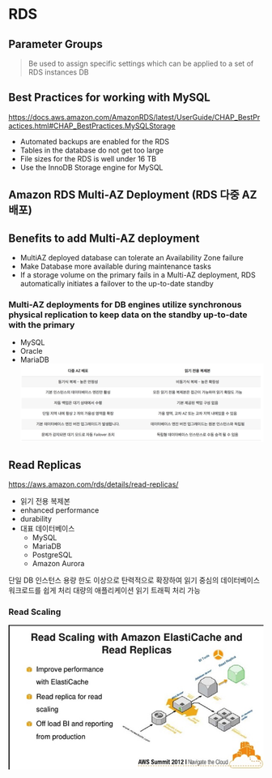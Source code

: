 # RDS

## Parameter Groups
> Be used to assign specific settings which can be applied to a set of RDS instances
DB


## Best Practices for working with MySQL
https://docs.aws.amazon.com/AmazonRDS/latest/UserGuide/CHAP_BestPractices.html#CHAP_BestPractices.MySQLStorage

  - Automated backups are enabled for the RDS
  - Tables in the database do not get too large
  - File sizes for the RDS is well under 16 TB
  - Use the InnoDB Storage engine for MySQL


## Amazon RDS Multi-AZ Deployment (RDS 다중 AZ 배포)
## Benefits to add Multi-AZ deployment
  - MultiAZ deployed database can tolerate an Availability Zone failure
  - Make Database more available during maintenance tasks
  - If a storage volume on the primary fails in a Multi-AZ deployment, RDS automatically initiates a failover to the up-to-date standby

### Multi-AZ deployments for DB engines utilize synchronous physical replication to keep data on the standby up-to-date with the primary
  - MySQL
  - Oracle
  - MariaDB
  ![Alt text](./images/rds-multi-az.jpeg "read scaling")

## Read Replicas
  https://aws.amazon.com/rds/details/read-replicas/

  - 읽기 전용 복제본
  - enhanced performance
  - durability
  - 대표 데이터베이스
    + MySQL
    + MariaDB
    + PostgreSQL
    + Amazon Aurora

  단일 DB 인스턴스 용량 한도 이상으로 탄력적으로 확장하여 읽기 중심의 데이터베이스 워크로드를 쉽게 처리
  대량의 애플리케이션 읽기 트래픽 처리 가능

### Read Scaling
![Alt text](./images/read_scaling.jpg "read scaling")
